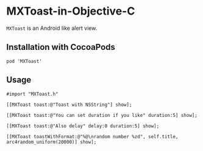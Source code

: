 # MXToast-in-Objective-C

`MXToast` is an Android like alert view.

## Installation with CocoaPods

```
pod 'MXToast'
```

## Usage

```
#import "MXToast.h"
```

```
[[MXToast toast:@"Toast with NSString"] show];

[[MXToast toast:@"You can set duration if you like" duration:5] show];

[[MXToast toast:@"Also delay" delay:0 duration:5] show];

[[MXToast toastWithFormat:@"%@\nrandom number %zd", self.title, arc4random_uniform(20000)] show];
```
